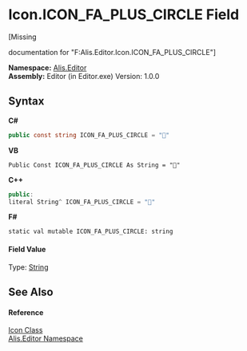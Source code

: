 # Icon.ICON_FA_PLUS_CIRCLE Field
 

\[Missing <summary> documentation for "F:Alis.Editor.Icon.ICON_FA_PLUS_CIRCLE"\]

**Namespace:**&nbsp;<a href="b150ade4-39de-a232-5f06-d3cdc1b2c538">Alis.Editor</a><br />**Assembly:**&nbsp;Editor (in Editor.exe) Version: 1.0.0

## Syntax

**C#**<br />
``` C#
public const string ICON_FA_PLUS_CIRCLE = ""
```

**VB**<br />
``` VB
Public Const ICON_FA_PLUS_CIRCLE As String = ""
```

**C++**<br />
``` C++
public:
literal String^ ICON_FA_PLUS_CIRCLE = ""
```

**F#**<br />
``` F#
static val mutable ICON_FA_PLUS_CIRCLE: string
```


#### Field Value
Type: <a href="https://docs.microsoft.com/dotnet/api/system.string" target="_blank">String</a>

## See Also


#### Reference
<a href="cc0f883c-67f8-f772-c6d7-a60b129f22a7">Icon Class</a><br /><a href="b150ade4-39de-a232-5f06-d3cdc1b2c538">Alis.Editor Namespace</a><br />